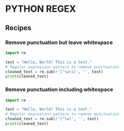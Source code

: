 # PYTHON REGEX

## Recipes

### Remove punctuation but leave whitespace

```python
import re

text = "Hello, World! This is a test."
# Regular expression pattern to remove punctuation
cleaned_text = re.sub(r'[^\w\s]', '', text)
print(cleaned_text)
```

### Remove punctuation including whitespace

```python
import re

text = "Hello, World! This is a test."
# Regular expression pattern to remove punctuation
cleaned_text = re.sub(r'[^\w]', '', text)
print(cleaned_text)
```